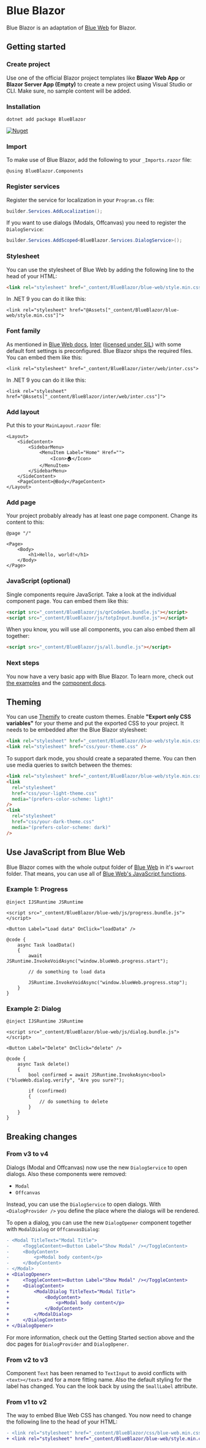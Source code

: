# Blue Blazor

Blue Blazor is an adaptation of [Blue Web](https://bruegmann.github.io/blue-web) for Blazor.

## Getting started

### Create project

Use one of the official Blazor project templates like **Blazor Web App** or **Blazor Server App (Empty)** to create a new project using Visual Studio or CLI. Make sure, no sample content will be added.

### Installation

```
dotnet add package BlueBlazor
```

[![Nuget](https://img.shields.io/nuget/v/BlueBlazor)](https://www.nuget.org/packages/BlueBlazor/)

### Import

To make use of Blue Blazor, add the following to your `_Imports.razor` file:

```razor
@using BlueBlazor.Components
```

### Register services

Register the service for localization in your `Program.cs` file:

```csharp
builder.Services.AddLocalization();
```

If you want to use dialogs (Modals, Offcanvas) you need to register the `DialogService`:
```csharp
builder.Services.AddScoped<BlueBlazor.Services.DialogService>();
```

### Stylesheet

You can use the stylesheet of Blue Web by adding the following line to the head of your HTML:

```html
<link rel="stylesheet" href="_content/BlueBlazor/blue-web/style.min.css" />
```

In .NET 9 you can do it like this:

```razor
<link rel="stylesheet" href="@Assets["_content/BlueBlazor/blue-web/style.min.css"]">
```

### Font family

As mentioned in [Blue Web docs](https://bruegmann.github.io/blue-web/v1/typography), [Inter](https://rsms.me/inter/) ([licensed under SIL](https://github.com/rsms/inter/blob/master/LICENSE.txt)) with some default font settings is preconfigured.
Blue Blazor ships the required files. You can embed them like this:

```razor
<link rel="stylesheet" href="_content/BlueBlazor/inter/web/inter.css">
```

In .NET 9 you can do it like this:

```razor
<link rel="stylesheet" href="@Assets["_content/BlueBlazor/inter/web/inter.css"]">
```

### Add layout

Put this to your `MainLayout.razor` file:

```razor
<Layout>
    <SideContent>
        <SidebarMenu>
            <MenuItem Label="Home" Href="">
                <Icon>🏠</Icon>
            </MenuItem>
        </SidebarMenu>
    </SideContent>
    <PageContent>@Body</PageContent>
</Layout>
```

### Add page

Your project probably already has at least one page component. Change its content to this:

```razor
@page "/"

<Page>
    <Body>
        <h1>Hello, world!</h1>
    </Body>
</Page>

```

### JavaScript (optional)

Single components require JavaScript. Take a look at the individual component page. You can embed them like this:

```html
<script src="_content/BlueBlazor/js/qrCodeGen.bundle.js"></script>
<script src="_content/BlueBlazor/js/totpInput.bundle.js"></script>
```

When you know, you will use all components, you can also embed them all together:

```html
<script src="_content/BlueBlazor/js/all.bundle.js"></script>
```

### Next steps

You now have a very basic app with Blue Blazor. To learn more, check out [the examples](https://github.com/bruegmann/blue-blazor/tree/master/examples) and the [component docs](https://bruegmann.github.io/blue-blazor/).

## Theming

You can use [Themify](https://github.com/bruegmann/themify) to create custom themes. Enable **"Export only CSS variables"** for your theme and put the exported CSS to your project.
It needs to be embedded after the Blue Blazor stylesheet:

```html
<link rel="stylesheet" href="_content/BlueBlazor/blue-web/style.min.css" />
<link rel="stylesheet" href="css/your-theme.css" />
```

To support dark mode, you should create a separated theme. You can then use media queries to switch between the themes:

```html
<link rel="stylesheet" href="_content/BlueBlazor/blue-web/style.min.css" />
<link
  rel="stylesheet"
  href="css/your-light-theme.css"
  media="(prefers-color-scheme: light)"
/>
<link
  rel="stylesheet"
  href="css/your-dark-theme.css"
  media="(prefers-color-scheme: dark)"
/>
```

## Use JavaScript from Blue Web

Blue Blazor comes with the whole output folder of [Blue Web](https://bruegmann.github.io/blue-web) in it's `wwwroot` folder.
That means, you can use all of [Blue Web's JavaScript functions](https://bruegmann.github.io/blue-web/v1/js).

### Example 1: Progress

```razor
@inject IJSRuntime JSRuntime

<script src="_content/BlueBlazor/blue-web/js/progress.bundle.js"></script>

<Button Label="Load data" OnClick="loadData" />

@code {
    async Task loadData()
    {
        await JSRuntime.InvokeVoidAsync("window.blueWeb.progress.start");

        // do something to load data

        JSRuntime.InvokeVoidAsync("window.blueWeb.progress.stop");
    }
}
```

### Example 2: Dialog

```razor
@inject IJSRuntime JSRuntime

<script src="_content/BlueBlazor/blue-web/js/dialog.bundle.js"></script>

<Button Label="Delete" OnClick="delete" />

@code {
    async Task delete()
    {
        bool confirmed = await JSRuntime.InvokeAsync<bool>("blueWeb.dialog.verify", "Are you sure?");

        if (confirmed)
        {
            // do something to delete
        }
    }
}
```

## Breaking changes

### From v3 to v4

Dialogs (Modal and Offcanvas) now use the new `DialogService` to open dialogs. Also these components were removed:
- `Modal`
- `Offcanvas`

Instead, you can use the `DialogService` to open dialogs. With `<DialogProvider />` you define the place where the dialogs will be rendered.

To open a dialog, you can use the new `DialogOpener` component together with `ModalDialog` or `OffcanvasDialog`:
```diff
- <Modal TitleText="Modal Title">
-     <ToggleContent><Button Label="Show Modal" /></ToggleContent>
-     <BodyContent>
-         <p>Modal body content</p>
-     </BodyContent>
- </Modal>
+ <DialogOpener>
+     <ToggleContent><Button Label="Show Modal" /></ToggleContent>
+     <DialogContent>
+         <ModalDialog TitleText="Modal Title">
+             <BodyContent>
+                 <p>Modal body content</p>
+             </BodyContent>
+         </ModalDialog>
+     </DialogContent>
+ </DialogOpener>
```

For more information, check out the Getting Started section above and the doc pages for `DialogProvider` and `DialogOpener`.

### From v2 to v3

Component `Text` has been renamed to `TextInput` to avoid conflicts with `<text></text>` and for a more fitting name. Also the default styling for the label has changed. You can the look back by using the `SmallLabel` attribute.

### From v1 to v2

The way to embed Blue Web CSS has changed. You now need to change the following line to the head of your HTML:

```diff
- <link rel="stylesheet" href="_content/BlueBlazor/css/blue-web.min.css" />
+ <link rel="stylesheet" href="_content/BlueBlazor/blue-web/style.min.css" />
```
